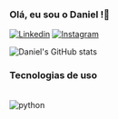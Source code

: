 ### Olá, eu sou o Daniel !👋

[![Linkedin](https://img.shields.io/badge/LinkedIn-0077B5?style=for-the-badge&logo=linkedin&logoColor=white)](https://www.linkedin.com/in/daniel-oliveira-953223310/)
[![Instagram](https://img.shields.io/badge/Instagram-E4405F?style=for-the-badge&logo=instagram&logoColor=white)](https://www.instagram.com/dandanp3/)

![Daniel's GitHub stats](https://github-readme-stats.vercel.app/api?username=Dandanp3&show_icons=true&theme=radical)

### Tecnologias de uso
<div style="display: inline_block"><br/>
    <img align="center" alt="python" src="https://img.shields.io/badge/Python-3776AB?style=for-the-badge&logo=python&logoColor=white" />
</div>

